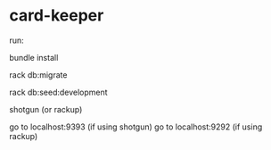 # card-keeper

run:

bundle install

rack db:migrate

rack db:seed:development

shotgun (or rackup)




go to localhost:9393 (if using shotgun)
go to localhost:9292 (if using rackup)
